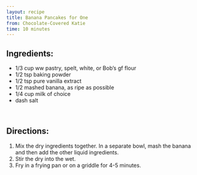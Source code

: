 ```yaml
---
layout: recipe
title: Banana Pancakes for One
from: Chocolate-Covered Katie
time: 10 minutes
---
```


Ingredients:
------------

* 1/3 cup ww pastry, spelt, white, or Bob’s gf flour
* 1/2 tsp baking powder
* 1/2 tsp pure vanilla extract
* 1/2 mashed banana, as ripe as possible
* 1/4 cup milk of choice
* dash salt


<br>

Directions:
-----------

1. Mix the dry ingredients together. In a separate bowl, mash the banana and then add the other liquid ingredients. 
2. Stir the dry into the wet. 
3. Fry in a frying pan or on a griddle for 4-5 minutes. 
